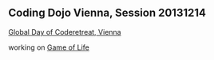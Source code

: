 ## Coding Dojo Vienna, Session 20131214

[Global Day of Coderetreat, Vienna](http://coderetreat.org/events/global-day-of-coderetreat-vienna-2014)

working on [Game of Life](http://www.slideshare.net/pkofler/global-day-of-code-retreat-2013)
